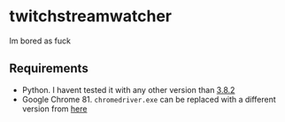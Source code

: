 # twitchstreamwatcher
Im bored as fuck

## Requirements
* Python. I havent tested it with any other version than [3.8.2](https://www.python.org/downloads/release/python-382/)
* Google Chrome 81. `chromedriver.exe` can be replaced with a different version from [here](https://chromedriver.chromium.org/downloads)
